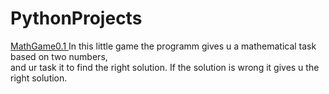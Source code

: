 <h1> PythonProjects </h1>
    <table<>
        <tr>
            <td>
                <a href="https://github.com/jann-amh/PythonProjects/blob/master/MathGame.py"> MathGame0.1 </a>
            </td>
            <td>
                In this little game the programm gives u a mathematical task based on two numbers, <br> and ur task it to find the right solution. If the solution is wrong it gives u the right solution.
            </td>
        </tr>
    </table>
